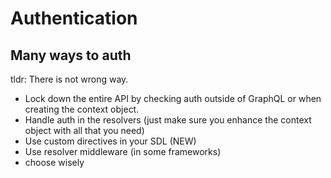 # Authentication

## Many ways to auth

tldr: There is not wrong way.

- Lock down the entire API by checking auth outside of GraphQL or when creating the context object.
- Handle auth in the resolvers (just make sure you enhance the context object with all that you need)
- Use custom directives in your SDL (NEW)
- Use resolver middleware (in some frameworks)
- choose wisely
